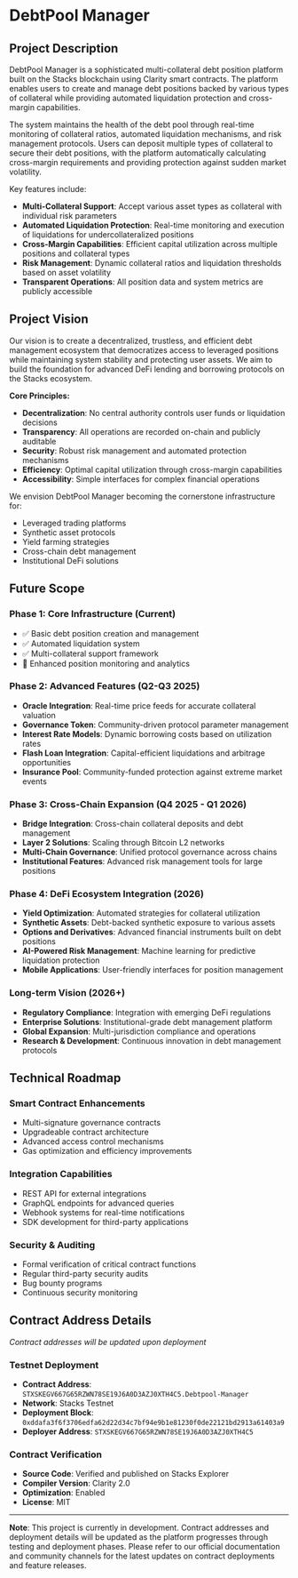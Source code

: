 # DebtPool Manager

## Project Description

DebtPool Manager is a sophisticated multi-collateral debt position platform built on the Stacks blockchain using Clarity smart contracts. The platform enables users to create and manage debt positions backed by various types of collateral while providing automated liquidation protection and cross-margin capabilities. 

The system maintains the health of the debt pool through real-time monitoring of collateral ratios, automated liquidation mechanisms, and risk management protocols. Users can deposit multiple types of collateral to secure their debt positions, with the platform automatically calculating cross-margin requirements and providing protection against sudden market volatility.

Key features include:
- **Multi-Collateral Support**: Accept various asset types as collateral with individual risk parameters
- **Automated Liquidation Protection**: Real-time monitoring and execution of liquidations for undercollateralized positions
- **Cross-Margin Capabilities**: Efficient capital utilization across multiple positions and collateral types
- **Risk Management**: Dynamic collateral ratios and liquidation thresholds based on asset volatility
- **Transparent Operations**: All position data and system metrics are publicly accessible

## Project Vision

Our vision is to create a decentralized, trustless, and efficient debt management ecosystem that democratizes access to leveraged positions while maintaining system stability and protecting user assets. We aim to build the foundation for advanced DeFi lending and borrowing protocols on the Stacks ecosystem.

**Core Principles:**
- **Decentralization**: No central authority controls user funds or liquidation decisions
- **Transparency**: All operations are recorded on-chain and publicly auditable  
- **Security**: Robust risk management and automated protection mechanisms
- **Efficiency**: Optimal capital utilization through cross-margin capabilities
- **Accessibility**: Simple interfaces for complex financial operations

We envision DebtPool Manager becoming the cornerstone infrastructure for:
- Leveraged trading platforms
- Synthetic asset protocols  
- Yield farming strategies
- Cross-chain debt management
- Institutional DeFi solutions

## Future Scope

### Phase 1: Core Infrastructure (Current)
- ✅ Basic debt position creation and management
- ✅ Automated liquidation system
- ✅ Multi-collateral support framework
- 🔄 Enhanced position monitoring and analytics

### Phase 2: Advanced Features (Q2-Q3 2025)
- **Oracle Integration**: Real-time price feeds for accurate collateral valuation
- **Governance Token**: Community-driven protocol parameter management
- **Interest Rate Models**: Dynamic borrowing costs based on utilization rates
- **Flash Loan Integration**: Capital-efficient liquidations and arbitrage opportunities
- **Insurance Pool**: Community-funded protection against extreme market events

### Phase 3: Cross-Chain Expansion (Q4 2025 - Q1 2026)
- **Bridge Integration**: Cross-chain collateral deposits and debt management
- **Layer 2 Solutions**: Scaling through Bitcoin L2 networks
- **Multi-Chain Governance**: Unified protocol governance across chains
- **Institutional Features**: Advanced risk management tools for large positions

### Phase 4: DeFi Ecosystem Integration (2026)
- **Yield Optimization**: Automated strategies for collateral utilization
- **Synthetic Assets**: Debt-backed synthetic exposure to various assets
- **Options and Derivatives**: Advanced financial instruments built on debt positions  
- **AI-Powered Risk Management**: Machine learning for predictive liquidation protection
- **Mobile Applications**: User-friendly interfaces for position management

### Long-term Vision (2026+)
- **Regulatory Compliance**: Integration with emerging DeFi regulations
- **Enterprise Solutions**: Institutional-grade debt management platform
- **Global Expansion**: Multi-jurisdiction compliance and operations
- **Research & Development**: Continuous innovation in debt management protocols

## Technical Roadmap

### Smart Contract Enhancements
- Multi-signature governance contracts
- Upgradeable contract architecture
- Advanced access control mechanisms
- Gas optimization and efficiency improvements

### Integration Capabilities
- REST API for external integrations
- GraphQL endpoints for advanced queries
- Webhook systems for real-time notifications
- SDK development for third-party applications

### Security & Auditing
- Formal verification of critical contract functions
- Regular third-party security audits
- Bug bounty programs
- Continuous security monitoring

## Contract Address Details

*Contract addresses will be updated upon deployment*

### Testnet Deployment  
- **Contract Address**: `STXSKEGV667G65RZWN78SE19J6A0D3AZJ0XTH4C5.Debtpool-Manager`
- **Network**: Stacks Testnet
- **Deployment Block**: `0xddafa3f6f3706edfa62d22d34c7bf94e9b1e81230f0de22121bd2913a61403a9`
- **Deployer Address**: `STXSKEGV667G65RZWN78SE19J6A0D3AZJ0XTH4C5`

### Contract Verification
- **Source Code**: Verified and published on Stacks Explorer
- **Compiler Version**: Clarity 2.0
- **Optimization**: Enabled
- **License**: MIT

---

**Note**: This project is currently in development. Contract addresses and deployment details will be updated as the platform progresses through testing and deployment phases. Please refer to our official documentation and community channels for the latest updates on contract deployments and feature releases.